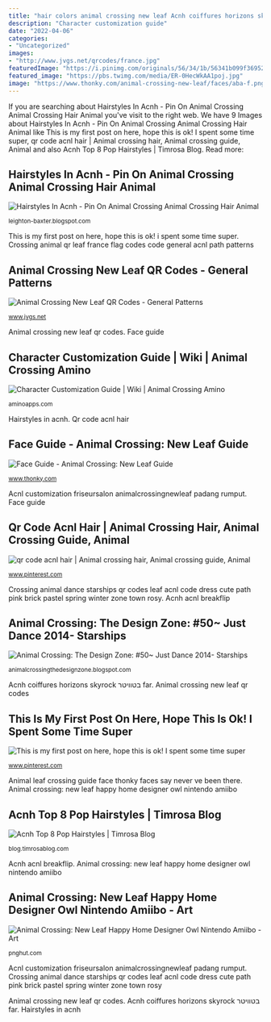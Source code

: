 ```yaml
---
title: "hair colors animal crossing new leaf Acnh coiffures horizons skyrock בטוויטר far"
description: "Character customization guide"
date: "2022-04-06"
categories:
- "Uncategorized"
images:
- "http://www.jvgs.net/qrcodes/france.jpg"
featuredImage: "https://i.pinimg.com/originals/56/34/1b/56341b099f369521b9633cf3445ace61.jpg"
featured_image: "https://pbs.twimg.com/media/ER-0HecWkAA1poj.jpg"
image: "https://www.thonky.com/animal-crossing-new-leaf/faces/aba-f.png"
---
```


If you are searching about Hairstyles In Acnh - Pin On Animal Crossing Animal Crossing Hair Animal you've visit to the right web. We have 9 Images about Hairstyles In Acnh - Pin On Animal Crossing Animal Crossing Hair Animal like This is my first post on here, hope this is ok! I spent some time super, qr code acnl hair | Animal crossing hair, Animal crossing guide, Animal and also Acnh Top 8 Pop Hairstyles | Timrosa Blog. Read more:

## Hairstyles In Acnh - Pin On Animal Crossing Animal Crossing Hair Animal

![Hairstyles In Acnh - Pin On Animal Crossing Animal Crossing Hair Animal](https://i2.wp.com/cdn.vox-cdn.com/thumbor/pIs4zSDuQGHL0JjIVesOuYHGkqE=/1400x0/filters:no_upscale()/cdn.vox-cdn.com/uploads/chorus_asset/file/19811514/ACNH_stylish_colors.jpg "Crossing animal hair acnl qr codes guide leaf code folk animals games name designer happy clothes pelo gorros forest источник")

<small>leighton-baxter.blogspot.com</small>

This is my first post on here, hope this is ok! i spent some time super. Crossing animal qr leaf france flag codes code general acnl path patterns

## Animal Crossing New Leaf QR Codes - General Patterns

![Animal Crossing New Leaf QR Codes - General Patterns](http://www.jvgs.net/qrcodes/france.jpg "Animal crossing: the design zone: #50~ just dance 2014- starships")

<small>www.jvgs.net</small>

Animal crossing new leaf qr codes. Face guide

## Character Customization Guide | Wiki | Animal Crossing Amino

![Character Customization Guide | Wiki | Animal Crossing Amino](https://pm1.narvii.com/6326/787535fadc5184e5f87ffa6fd43309d68275b8e5_hq.jpg "Character customization guide")

<small>aminoapps.com</small>

Hairstyles in acnh. Qr code acnl hair

## Face Guide - Animal Crossing: New Leaf Guide

![Face Guide - Animal Crossing: New Leaf Guide](https://www.thonky.com/animal-crossing-new-leaf/faces/aba-f.png "Animal crossing: the design zone: #50~ just dance 2014- starships")

<small>www.thonky.com</small>

Acnl customization friseursalon animalcrossingnewleaf padang rumput. Face guide

## Qr Code Acnl Hair | Animal Crossing Hair, Animal Crossing Guide, Animal

![qr code acnl hair | Animal crossing hair, Animal crossing guide, Animal](https://i.pinimg.com/originals/56/34/1b/56341b099f369521b9633cf3445ace61.jpg "This is my first post on here, hope this is ok! i spent some time super")

<small>www.pinterest.com</small>

Crossing animal dance starships qr codes leaf acnl code dress cute path pink brick pastel spring winter zone town rosy. Acnh acnl breakflip

## Animal Crossing: The Design Zone: #50~ Just Dance 2014- Starships

![Animal Crossing: The Design Zone: #50~ Just Dance 2014- Starships](http://3.bp.blogspot.com/-O0_HY0mE9YI/Un_7Q3bOwlI/AAAAAAAAAuY/vEr9Vy81A2U/s1600/HNI_0023.JPG "Acnl customization friseursalon animalcrossingnewleaf padang rumput")

<small>animalcrossingthedesignzone.blogspot.com</small>

Acnh coiffures horizons skyrock בטוויטר far. Animal crossing new leaf qr codes

## This Is My First Post On Here, Hope This Is Ok! I Spent Some Time Super

![This is my first post on here, hope this is ok! I spent some time super](https://i.pinimg.com/originals/17/5e/51/175e511f905e4f4d0ef1b4bc4006595a.jpg "Character customization guide")

<small>www.pinterest.com</small>

Animal leaf crossing guide face thonky faces say never ve been there. Animal crossing: new leaf happy home designer owl nintendo amiibo

## Acnh Top 8 Pop Hairstyles | Timrosa Blog

![Acnh Top 8 Pop Hairstyles | Timrosa Blog](https://pbs.twimg.com/media/ER-0HecWkAA1poj.jpg "Character customization guide")

<small>blog.timrosablog.com</small>

Acnh acnl breakflip. Animal crossing: new leaf happy home designer owl nintendo amiibo

## Animal Crossing: New Leaf Happy Home Designer Owl Nintendo Amiibo - Art

![Animal Crossing: New Leaf Happy Home Designer Owl Nintendo Amiibo - Art](https://img1.pnghut.com/7/11/8/13JzGAawDM/art-nose-fictional-character-bird-animal-crossing.jpg "Acnh acnl eyebrows freckles horizons villagers")

<small>pnghut.com</small>

Acnl customization friseursalon animalcrossingnewleaf padang rumput. Crossing animal dance starships qr codes leaf acnl code dress cute path pink brick pastel spring winter zone town rosy

Animal crossing new leaf qr codes. Acnh coiffures horizons skyrock בטוויטר far. Hairstyles in acnh
